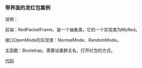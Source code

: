 ### 带界面的发红包案例

说明：

前端：RedPacketFrame，是一个抽象类，它的一个实现类为MyRed。

接口OpenMode的实现类：NormalMode、RandomMode。

主函数：Bootstrap。需要设置群主名，打开红包的方式。

[代码]()
